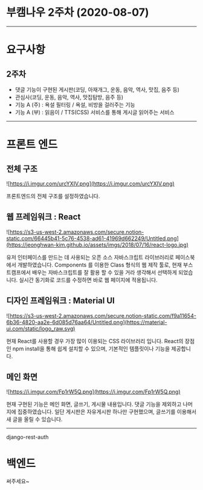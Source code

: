# 부캠나우 2주차 (2020-08-07)

---

# 요구사항

## 2주차

- 댓글 기능이 구현된 게시판(코딩, 아재개그, 운동, 음악, 역사, 맛집, 음주 등)
- 관심사(코딩, 운동, 음악, 역사, 맛집탐방, 음주 등)
- 기능 A (주) : 욕설 필터링 / 욕설, 비방을 걸러주는 기능
- 기능 A (부) : 읽음이 / TTS(CSS) 서비스를 통해 게시글 읽어주는 서비스

---

# 프론트 엔드

## 전체 구조

![https://i.imgur.com/urcYXIV.png](https://i.imgur.com/urcYXIV.png)

프론트엔드의 전체 구조를 설정하였습니다.

## 웹 프레임워크 : React

![https://s3-us-west-2.amazonaws.com/secure.notion-static.com/66445b41-5c76-4538-ad61-41969d662249/Untitled.png](https://jeonghwan-kim.github.io/assets/imgs/2018/07/16/react-logo.jpg)

유저 인터페이스를 만드는 데 사용되는 오픈 소스 자바스크립트 라이브러리로 페이스북에서 개발하였습니다. Components 를 이용한 Class 형식의 웹 제작 툴로, 현재 부스트캠프에서 배우는 자바스크립트를 잘 활용 할 수 있을 거라 생각해서 선택하게 되었습니다. 실시간 동기화로 코드를 수정하면 바로 웹 페이지에 적용됩니다.

## 디자인 프레임워크 : Material UI

![https://s3-us-west-2.amazonaws.com/secure.notion-static.com/f9a11654-6b36-4820-aa2e-6d085d76aa64/Untitled.png](https://material-ui.com/static/logo_raw.svg)

현재 React를 사용할 경우 가장 많이 이용되는 CSS 라이브러리 입니다. React의 장점인 npm install을 통해 쉽게 설치할 수 있으며, 기본적인 템플릿이나 기능을 제공합니다.

## 메인 화면

![https://i.imgur.com/Fp1rW5Q.png](https://i.imgur.com/Fp1rW5Q.png)

현재 구현된 기능은 메인 화면, 글쓰기, 게시물 내용입니다.  댓글 기능을 제외하고 나머지에 집중하였습니다. 일단 게시판은 자유게시판 하나만 구현했으며, 글쓰기를 이용해서 새 글을 올릴 수 있습니다.

 

---


django-rest-auth





# 백엔드

써주세요~
